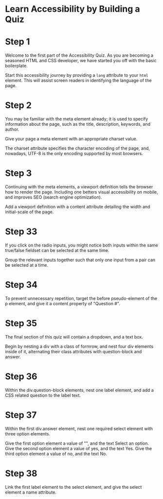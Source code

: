 # Learn Accessibility by Building a Quiz

# Step 1 
Welcome to the first part of the Accessibility Quiz. As you are becoming a seasoned HTML and CSS developer, we have started you off with the basic boilerplate.

Start this accessibility journey by providing a `lang` attribute to your `html` element. This will assist screen readers in identifying the language of the page.

# Step 2
You may be familiar with the meta element already; it is used to specify information about the page, such as the title, description, keywords, and author.

Give your page a meta element with an appropriate charset value.

The charset attribute specifies the character encoding of the page, and, nowadays, UTF-8 is the only encoding supported by most browsers.

# Step 3
Continuing with the meta elements, a viewport definition tells the browser how to render the page. Including one betters visual accessibility on mobile, and improves SEO (search engine optimization).

Add a viewport definition with a content attribute detailing the width and initial-scale of the page.


# Step 33
If you click on the radio inputs, you might notice both inputs within the same true/false fieldset can be selected at the same time.

Group the relevant inputs together such that only one input from a pair can be selected at a time.


# Step 34
To prevent unnecessary repetition, target the before pseudo-element of the p element, and give it a content property of "Question #".

# Step 35
The final section of this quiz will contain a dropdown, and a text box.

Begin by nesting a div with a class of formrow, and nest four div elements inside of it, alternating their class attributes with question-block and answer.

# Step 36 
Within the div.question-block elements, nest one label element, and add a CSS related question to the label text.

# Step 37
Within the first div.answer element, nest one required select element with three option elements.

Give the first option element a value of "", and the text Select an option. Give the second option element a value of yes, and the text Yes. Give the third option element a value of no, and the text No.

# Step 38
Link the first label element to the select element, and give the select element a name attribute.